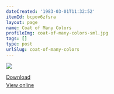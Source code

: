 ```yaml
---
dateCreated: '1983-03-01T11:32:52'
itemId: bcpov6zfsra
layout: page
name: Coat of Many Colors
profileImg: coat-of-many-colors-sml.jpg
tags: []
type: post
urlSlug: coat-of-many-colors
---
```

<img class="card-journal-img" src="../images/coat-of-many-colors-rect.jpg"/><p style="margin-block-end: 5px; margin-block-start: 5px;"><a href="../files/pdfs/Volume_publications/publications.coat-of-many-colors.pdf" download="">Download</a></p><p style="margin-block-end: 5px; margin-block-start: 5px;"><a href="../files/pdfs/Volume_publications/publications.coat-of-many-colors.pdf">View online</a></p>